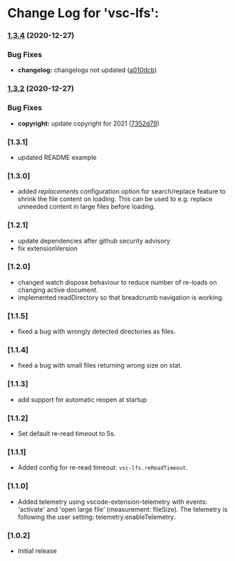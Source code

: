 # Change Log for 'vsc-lfs':

### [1.3.4](https://github.com/mbehr1/vsc-lfs/compare/v1.3.3...v1.3.4) (2020-12-27)


### Bug Fixes

* **changelog:** changelogs not updated ([a010dcb](https://github.com/mbehr1/vsc-lfs/commit/a010dcb5fd73cd6ef9ef025f689e65b7b24371e8))

### [1.3.2](https://github.com/mbehr1/vsc-lfs/compare/v1.3.1...v1.3.2) (2020-12-27)


### Bug Fixes

* **copyright:** update copyright for 2021 ([7352d79](https://github.com/mbehr1/vsc-lfs/commit/7352d7908cee19e66afee78f1190bf3d7a7d57d5))

### [1.3.1]
- updated README example

### [1.3.0]
- added *replacements* configuration option for search/replace feature to shrink the file content on loading. This can be used to e.g. replace unneeded content in large files before loading.

### [1.2.1]
- update dependencies after github security advisory
- fix extensionVersion

### [1.2.0]
- changed watch dispose behaviour to reduce number of re-loads on changing active document.
- implemented readDirectory so that breadcrumb navigation is working.

### [1.1.5]
- fixed a bug with wrongly detected directories as files.

### [1.1.4]
- fixed a bug with small files returning wrong size on stat.

### [1.1.3]
- add support for automatic reopen at startup

### [1.1.2]
- Set default re-read timeout to 5s.

### [1.1.1]
- Added config for re-read timeout: `vsc-lfs.reReadTimeout`.

### [1.1.0]

- Added telemetry using vscode-extension-telemetry with events: 'activate' and 'open large file' (measurement: fileSize). The telemetry is following the user setting: telemetry.enableTelemetry.
### [1.0.2]
- Initial release
